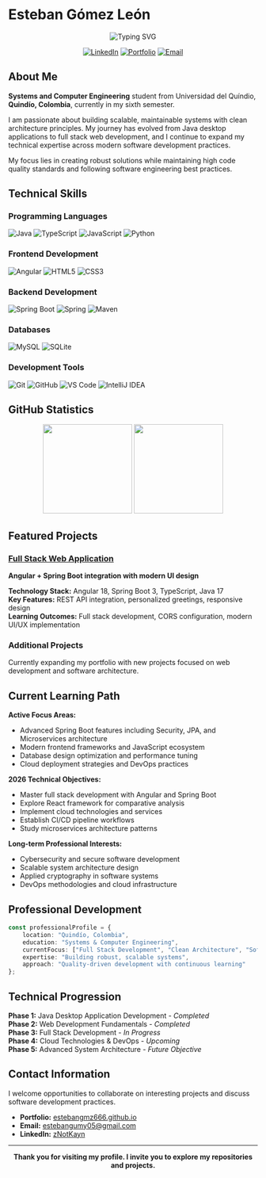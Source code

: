 # Esteban Gómez León

<div align="center">

![Typing SVG](https://readme-typing-svg.demolab.com?font=Fira+Code&size=22&duration=3000&pause=1000&color=667EEA&center=true&vCenter=true&width=600&lines=Full+Stack+Developer+in+Training;Systems+%26+Computer+Engineering+Student;Passionate+about+Clean+Architecture;Always+Learning+Something+New!)

[![LinkedIn](https://img.shields.io/badge/-zNotKayn-blue?style=flat-square&logo=Linkedin&logoColor=white)](https://linkedin.com/in/zNotKayn)
[![Portfolio](https://img.shields.io/badge/-Portfolio-667eea?style=flat-square&logo=google-chrome&logoColor=white)](https://estebangmz666.github.io)
[![Email](https://img.shields.io/badge/-Email-c14438?style=flat-square&logo=Gmail&logoColor=white)](mailto:estebangumy05@gmail.com)

</div>

## About Me

**Systems and Computer Engineering** student from Universidad del Quíndio, **Quindío, Colombia**, currently in my sixth semester.

I am passionate about building scalable, maintainable systems with clean architecture principles. My journey has evolved from Java desktop applications to full stack web development, and I continue to expand my technical expertise across modern software development practices.

My focus lies in creating robust solutions while maintaining high code quality standards and following software engineering best practices.

## Technical Skills

### Programming Languages
![Java](https://img.shields.io/badge/Java-ED8B00?style=for-the-badge&logo=openjdk&logoColor=white)
![TypeScript](https://img.shields.io/badge/TypeScript-007ACC?style=for-the-badge&logo=typescript&logoColor=white)
![JavaScript](https://img.shields.io/badge/JavaScript-F7DF1E?style=for-the-badge&logo=javascript&logoColor=black)
![Python](https://img.shields.io/badge/Python-3776AB?style=for-the-badge&logo=python&logoColor=white)

### Frontend Development
![Angular](https://img.shields.io/badge/Angular-DD0031?style=for-the-badge&logo=angular&logoColor=white)
![HTML5](https://img.shields.io/badge/HTML5-E34F26?style=for-the-badge&logo=html5&logoColor=white)
![CSS3](https://img.shields.io/badge/CSS3-1572B6?style=for-the-badge&logo=css3&logoColor=white)

### Backend Development  
![Spring Boot](https://img.shields.io/badge/Spring_Boot-6DB33F?style=for-the-badge&logo=spring-boot&logoColor=white)
![Spring](https://img.shields.io/badge/Spring-6DB33F?style=for-the-badge&logo=spring&logoColor=white)
![Maven](https://img.shields.io/badge/Apache%20Maven-C71A36?style=for-the-badge&logo=Apache%20Maven&logoColor=white)

### Databases
![MySQL](https://img.shields.io/badge/MySQL-005C84?style=for-the-badge&logo=mysql&logoColor=white)
![SQLite](https://img.shields.io/badge/SQLite-07405E?style=for-the-badge&logo=sqlite&logoColor=white)

### Development Tools
![Git](https://img.shields.io/badge/Git-F05032?style=for-the-badge&logo=git&logoColor=white)
![GitHub](https://img.shields.io/badge/GitHub-100000?style=for-the-badge&logo=github&logoColor=white)
![VS Code](https://img.shields.io/badge/VS_Code-007ACC?style=for-the-badge&logo=visual-studio-code&logoColor=white)
![IntelliJ IDEA](https://img.shields.io/badge/IntelliJ_IDEA-000000?style=for-the-badge&logo=intellij-idea&logoColor=white)

## GitHub Statistics

<div align="center">
  <img height="180em" src="https://github-readme-stats.vercel.app/api?username=estebangmz666&show_icons=true&theme=tokyonight&include_all_commits=true&count_private=true"/>
  <img height="180em" src="https://github-readme-stats.vercel.app/api/top-langs/?username=estebangmz666&layout=compact&theme=tokyonight"/>
</div>

## Featured Projects

### [Full Stack Web Application](https://github.com/Estebangmz666/FirstAPI)
**Angular + Spring Boot integration with modern UI design**

**Technology Stack:** Angular 18, Spring Boot 3, TypeScript, Java 17  
**Key Features:** REST API integration, personalized greetings, responsive design  
**Learning Outcomes:** Full stack development, CORS configuration, modern UI/UX implementation

### Additional Projects
Currently expanding my portfolio with new projects focused on web development and software architecture.

## Current Learning Path

**Active Focus Areas:**
- Advanced Spring Boot features including Security, JPA, and Microservices architecture
- Modern frontend frameworks and JavaScript ecosystem
- Database design optimization and performance tuning
- Cloud deployment strategies and DevOps practices

**2026 Technical Objectives:**
- Master full stack development with Angular and Spring Boot
- Explore React framework for comparative analysis
- Implement cloud technologies and services
- Establish CI/CD pipeline workflows
- Study microservices architecture patterns

**Long-term Professional Interests:**
- Cybersecurity and secure software development
- Scalable system architecture design
- Applied cryptography in software systems
- DevOps methodologies and cloud infrastructure

## Professional Development

```typescript
const professionalProfile = {
    location: "Quindío, Colombia",
    education: "Systems & Computer Engineering",
    currentFocus: ["Full Stack Development", "Clean Architecture", "Software Best Practices"],
    expertise: "Building robust, scalable systems",
    approach: "Quality-driven development with continuous learning"
};
```

## Technical Progression

**Phase 1:** Java Desktop Application Development - *Completed*  
**Phase 2:** Web Development Fundamentals - *Completed*  
**Phase 3:** Full Stack Development - *In Progress*  
**Phase 4:** Cloud Technologies & DevOps - *Upcoming*  
**Phase 5:** Advanced System Architecture - *Future Objective*

## Contact Information

I welcome opportunities to collaborate on interesting projects and discuss software development practices.

- **Portfolio:** [estebangmz666.github.io](https://estebangmz666.github.io)
- **Email:** [estebangumy05@gmail.com](mailto:estebangumy05@gmail.com)
- **LinkedIn:** [zNotKayn](https://linkedin.com/in/zNotKayn)

---

<div align="center">

**Thank you for visiting my profile. I invite you to explore my repositories and projects.**

</div>
